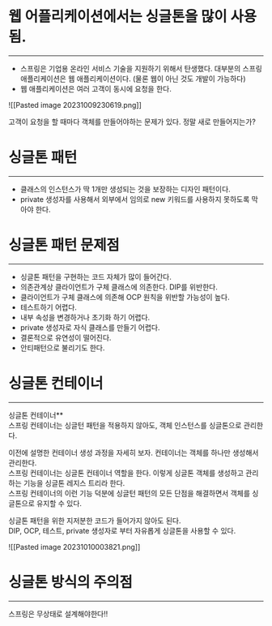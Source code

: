 # 웹 어플리케이션에서는 싱글톤을 많이 사용됨.
---
- 스프링은 기업용 온라인 서비스 기술을 지원하기 위해서 탄생했다. 대부분의 스프링 애플리케이션은 웹 애플리케이션이다. (물론 웹이 아닌 것도 개발이 가능하다)
- 웹 애플리케이션은 여러 고객이 동시에 요청을 한다. 


![[Pasted image 20231009230619.png]]

고객이 요청을 할 때마다 객체를 만들어야하는 문제가 있다. 정말 새로 만들어지는가? 

# 싱글톤 패턴
---
- 클래스의 인스턴스가 딱 1개만 생성되는 것을 보장하는 디자인 패턴이다. 
- private 생성자를 사용해서 외부에서 임의로 new 키워드를 사용하지 못하도록 막아야 한다.


# **싱글톤 패턴 문제점**  
---
- 싱글톤 패턴을 구현하는 코드 자체가 많이 들어간다.  
- 의존관계상 클라이언트가 구체 클래스에 의존한다. DIP를 위반한다. 
- 클라이언트가 구체 클래스에 의존해 OCP 원칙을 위반할 가능성이 높다. 
- 테스트하기 어렵다.  
- 내부 속성을 변경하거나 초기화 하기 어렵다.  
- private 생성자로 자식 클래스를 만들기 어렵다.  
- 결론적으로 유연성이 떨어진다.  
- 안티패턴으로 불리기도 한다.


# 싱글톤 컨테이너
---

싱글톤 컨테이너**  
스프링 컨테이너는 싱글턴 패턴을 적용하지 않아도, 객체 인스턴스를 싱글톤으로 관리한다.

이전에 설명한 컨테이너 생성 과정을 자세히 보자. 컨테이너는 객체를 하나만 생성해서 관리한다.  
스프링 컨테이너는 싱글톤 컨테이너 역할을 한다. 이렇게 싱글톤 객체를 생성하고 관리하는 기능을 싱글톤 레지스 트리라 한다.  
스프링 컨테이너의 이런 기능 덕분에 싱글턴 패턴의 모든 단점을 해결하면서 객체를 싱글톤으로 유지할 수 있다.

싱글톤 패턴을 위한 지저분한 코드가 들어가지 않아도 된다.  
DIP, OCP, 테스트, private 생성자로 부터 자유롭게 싱글톤을 사용할 수 있다.


![[Pasted image 20231010003821.png]]

# 싱글톤 방식의 주의점
---
스프링은 무상태로 설계해야한다!!


